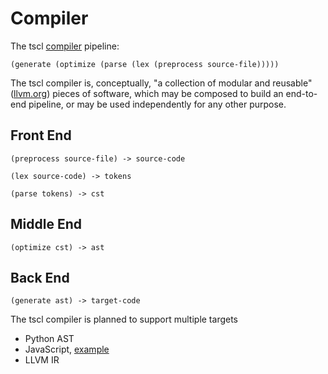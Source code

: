 # Compiler

The tscl [compiler](http://en.wikipedia.org/wiki/Compiler#Structure_of_a_compiler) pipeline: 

`(generate (optimize (parse (lex (preprocess source-file)))))`

The tscl compiler is, conceptually, "a collection of modular and reusable" ([llvm.org](http://llvm.org/)) pieces of 
software, which may be composed to build an end-to-end pipeline, or may be used independently for any other purpose.

## Front End

`(preprocess source-file) -> source-code`

`(lex source-code) -> tokens`

`(parse tokens) -> cst`

## Middle End

`(optimize cst) -> ast`

## Back End

`(generate ast) -> target-code`

The tscl compiler is planned to support multiple targets
* Python AST
* JavaScript, [example](http://pyjs.org/Translator.html)
* LLVM IR
